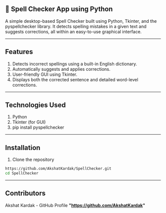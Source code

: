 ## 📝 Spell Checker App using Python

A simple desktop-based Spell Checker built using Python, Tkinter, and the pyspellchecker library. It detects spelling mistakes in a given text and suggests corrections, all within an easy-to-use graphical interface.

---

## Features
1) Detects incorrect spellings using a built-in English dictionary.
2) Automatically suggests and applies corrections.
3) User-friendly GUI using Tkinter.
4) Displays both the corrected sentence and detailed word-level corrections.

---

## Technologies Used

1) Python 
2) Tkinter (for GUI)
3) pip install pyspellchecker

---

## Installation
1) Clone the repository
```sh
https://github.com/AkshatKardak/SpellChecker.git
cd SpellChecker
```

---

## Contributors
Akshat Kardak - GitHub Profile **"https://github.com/AkshatKardak"**

